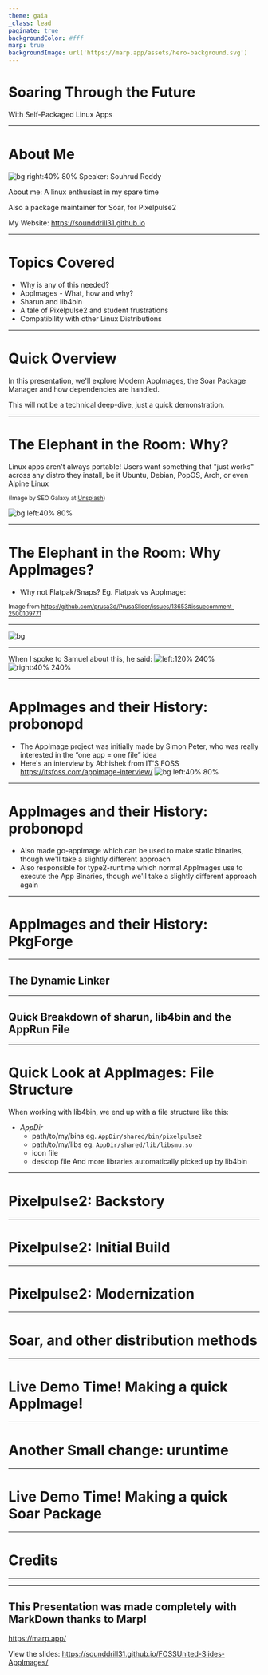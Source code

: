 ```yaml
---
theme: gaia
_class: lead
paginate: true
backgroundColor: #fff
marp: true
backgroundImage: url('https://marp.app/assets/hero-background.svg')
---
```



# **Soaring Through the Future**

With Self-Packaged Linux Apps

--- 

# **About Me**
![bg right:40% 80%](https://avatars.githubusercontent.com/u/84176052?v=4)
Speaker: Souhrud Reddy

About me: A linux enthusiast in my spare time

Also a package maintainer for Soar, for Pixelpulse2

My Website: https://sounddrill31.github.io

--- 
# **Topics Covered**
- Why is any of this needed?
- AppImages - What, how and why?
- Sharun and lib4bin
- A tale of Pixelpulse2 and student frustrations
- Compatibility with other Linux Distributions


--- 

# **Quick Overview**
In this presentation, we'll explore Modern AppImages, the Soar Package Manager and how dependencies are handled. 

This will not be a technical deep-dive, just a quick demonstration.

--- 

# **The Elephant in the Room: Why?**
Linux apps aren't always portable! Users want something that "just works" across any distro they install, be it Ubuntu, Debian, PopOS, Arch, or even Alpine Linux

<sub>(Image by SEO Galaxy at [Unsplash](https://unsplash.com/photos/a-woman-sitting-in-front-of-a-laptop-computer-dJpBpPUevSA))</sub>
<!--Fumbling with solutions is not a good look, neither are huge installs -->
<!-- Users load linux to escape bloat, not cause them -->

![bg left:40% 80%](https://images.unsplash.com/photo-1709718499883-7267d6ffae9c?q=80&w=1470&auto=format&fit=crop&ixlib=rb-4.0.3&ixid=M3wxMjA3fDB8MHxwaG90by1wYWdlfHx8fGVufDB8fHx8fA%3D%3D)

---

# **The Elephant in the Room: Why AppImages?**

- Why not Flatpak/Snaps? 
Eg. Flatpak vs AppImage: 

<sub>Image from https://github.com/prusa3d/PrusaSlicer/issues/13653#issuecomment-2500109771</sub>
<!-- Give supporting screenshots and thoughts -->
---

![bg](assets/flatpakvsappimage.png)

---

When I spoke to Samuel about this, he said:
![left:120% 240%](assets/samuel-update.png)
![right:40% 240%](assets/samuel-on-ghostty.png)

---

# **AppImages and their History: probonopd**
- The AppImage project was initially made by Simon Peter, who was really interested in the “one app = one file” idea
- Here's an interview by Abhishek from IT'S FOSS 
https://itsfoss.com/appimage-interview/
![bg left:40% 80%](https://avatars.githubusercontent.com/u/2480569?v=4)
---

# **AppImages and their History: probonopd**
- Also made go-appimage which can be used to make static binaries, though we'll take a slightly different approach
- Also responsible for type2-runtime which normal AppImages use to execute the App Binaries, though we'll take a slightly different approach again
--- 

# **AppImages and their History: PkgForge**
<!-- - Not just limited to AppImages but also other static and self-contained binaries but this one will focus on AppImages-->

--- 
## **The Dynamic Linker**

--- 
## **Quick Breakdown of sharun, lib4bin and the AppRun File**
<!-- Run the app, lib4bin -->

<!-- This will set up all the files we need automatically along with a dynamic linker - this means we can avoid rpath or patchelf shenanigans
 -->
---
# **Quick Look at AppImages: File Structure**
When working with lib4bin, we end up with a file structure like this:
- *AppDir*
    - path/to/my/bins eg. `AppDir/shared/bin/pixelpulse2`
    - path/to/my/libs eg. `AppDir/shared/lib/libsmu.so`
    - icon file
    - desktop file
And more libraries automatically picked up by lib4bin

<!--not needed if we're not doing anything special or copying over files, -->


---
# **Pixelpulse2: Backstory**

--- 
# **Pixelpulse2: Initial Build**

--- 
# **Pixelpulse2: Modernization**

--- 

# **Soar, and other distribution methods**

--- 

# **Live Demo Time! Making a quick AppImage!**
<!-- Quick flow, mermaid diagram -->
--- 
# **Another Small change: uruntime**
<!--Uruntime, what why how-->
---
# **Live Demo Time! Making a quick Soar Package**

--- 
# **Credits**

--- 
--- 
## **This Presentation was made completely with MarkDown thanks to Marp!**

https://marp.app/

View the slides: https://sounddrill31.github.io/FOSSUnited-Slides-AppImages/
